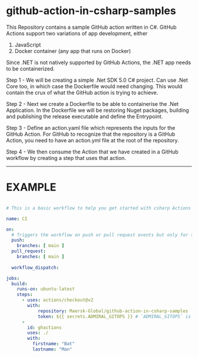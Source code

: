 # github-action-in-csharp-samples

This Repository contains a sample GitHub action written in C#. GitHub Actions support two variations of app development, either

1. JavaScript 
2. Docker container (any app that runs on Docker)

Since .NET is not natively supported by GitHub Actions, the .NET app needs to be containerized. 

Step 1 - We will be creating a simple .Net SDK 5.0 C# project. Can use .Net Core too, in which case the Dockerfile would need changing. This would contain the crux of what the GitHub action is trying to achieve. 

Step 2 - Next we create a Dockerfile to be able to containerise the .Net Application. In the Dockerfile we will be restoring Nuget packages, building and publishing the release executable and define the Entrypoint.

Step 3 - Define an action.yaml file which represents the inputs for the GitHub Action. For GitHub to recognize that the repository is a GitHub Action, you need to have an action.yml file at the root of the repository.

Step 4 - We then consume the Action that we have created in a GitHub workflow by creating a step that uses that action.

---
# EXAMPLE

```yaml

# This is a basic workflow to help you get started with csharp Actions

name: CI

on:
  # Triggers the workflow on push or pull request events but only for the main branch
  push:
    branches: [ main ]
  pull_request:
    branches: [ main ]
    
  workflow_dispatch:

jobs:  
  build:
    runs-on: ubuntu-latest
    steps:
      - uses: actions/checkout@v2
        with:
            repository: Maersk-Global/github-action-in-csharp-samples
            token: ${{ secrets.ADMIRAL_GITOPS }} # `ADMIRAL_GITOPS` is a secret that contains your PAT         
      -
        id: ghactions
        uses: ./
        with:          
          firstname: "Bat"
          lastname: "Man"
